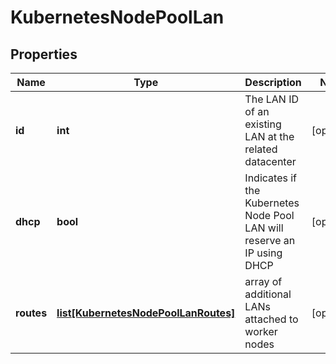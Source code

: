 # KubernetesNodePoolLan

## Properties
| Name | Type | Description | Notes |
| ------------ | ------------- | ------------- | ------------- |
| **id** | **int** | The LAN ID of an existing LAN at the related datacenter | [optional]  |
| **dhcp** | **bool** | Indicates if the Kubernetes Node Pool LAN will reserve an IP using DHCP | [optional]  |
| **routes** | [**list[KubernetesNodePoolLanRoutes]**](KubernetesNodePoolLanRoutes.md) | array of additional LANs attached to worker nodes | [optional]  |


